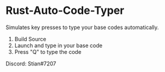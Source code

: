 # Rust-Auto-Code-Typer

Simulates key presses to type your base codes automatically.

1. Build Source
2. Launch and type in your base code
3. Press "Q" to type the code


Discord: Stian#7207
